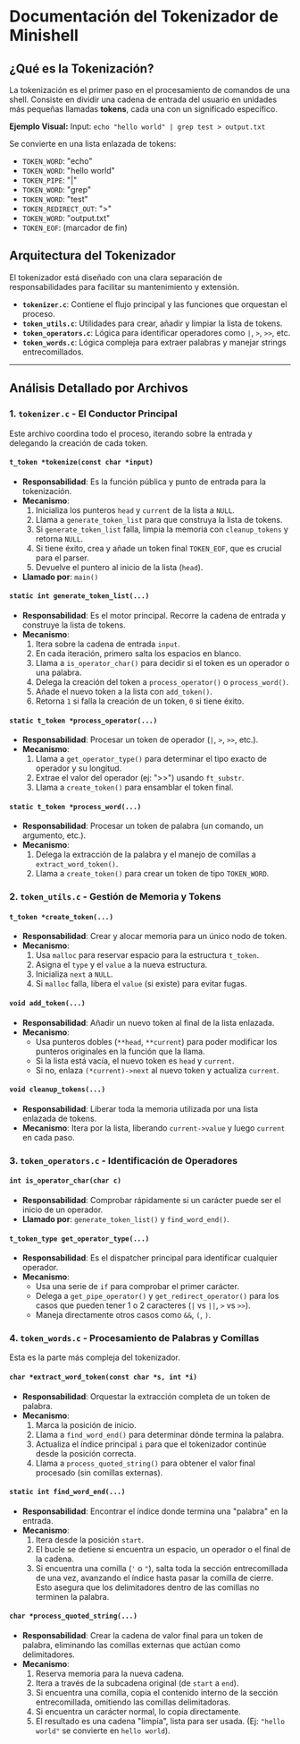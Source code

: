 # Documentación del Tokenizador de Minishell

## ¿Qué es la Tokenización?
La tokenización es el primer paso en el procesamiento de comandos de una shell. Consiste en dividir una cadena de entrada del usuario en unidades más pequeñas llamadas **tokens**, cada una con un significado específico.

**Ejemplo Visual:**
Input: `echo "hello world" | grep test > output.txt`

Se convierte en una lista enlazada de tokens:
- `TOKEN_WORD`: "echo"
- `TOKEN_WORD`: "hello world"
- `TOKEN_PIPE`: "|"
- `TOKEN_WORD`: "grep" 
- `TOKEN_WORD`: "test"
- `TOKEN_REDIRECT_OUT`: ">"
- `TOKEN_WORD`: "output.txt"
- `TOKEN_EOF`: (marcador de fin)

## Arquitectura del Tokenizador
El tokenizador está diseñado con una clara separación de responsabilidades para facilitar su mantenimiento y extensión.

- **`tokenizer.c`**: Contiene el flujo principal y las funciones que orquestan el proceso.
- **`token_utils.c`**: Utilidades para crear, añadir y limpiar la lista de tokens.
- **`token_operators.c`**: Lógica para identificar operadores como `|`, `>`, `>>`, etc.
- **`token_words.c`**: Lógica compleja para extraer palabras y manejar strings entrecomillados.

---

## Análisis Detallado por Archivos

### 1. `tokenizer.c` - El Conductor Principal
Este archivo coordina todo el proceso, iterando sobre la entrada y delegando la creación de cada token.

#### `t_token *tokenize(const char *input)`
- **Responsabilidad**: Es la función pública y punto de entrada para la tokenización.
- **Mecanismo**:
  1. Inicializa los punteros `head` y `current` de la lista a `NULL`.
  2. Llama a `generate_token_list` para que construya la lista de tokens.
  3. Si `generate_token_list` falla, limpia la memoria con `cleanup_tokens` y retorna `NULL`.
  4. Si tiene éxito, crea y añade un token final `TOKEN_EOF`, que es crucial para el parser.
  5. Devuelve el puntero al inicio de la lista (`head`).
- **Llamado por**: `main()`

#### `static int generate_token_list(...)`
- **Responsabilidad**: Es el motor principal. Recorre la cadena de entrada y construye la lista de tokens.
- **Mecanismo**:
  1. Itera sobre la cadena de entrada `input`.
  2. En cada iteración, primero salta los espacios en blanco.
  3. Llama a `is_operator_char()` para decidir si el token es un operador o una palabra.
  4. Delega la creación del token a `process_operator()` o `process_word()`.
  5. Añade el nuevo token a la lista con `add_token()`.
  6. Retorna `1` si falla la creación de un token, `0` si tiene éxito.

#### `static t_token *process_operator(...)`
- **Responsabilidad**: Procesar un token de operador (`|`, `>`, `>>`, etc.).
- **Mecanismo**:
  1. Llama a `get_operator_type()` para determinar el tipo exacto de operador y su longitud.
  2. Extrae el valor del operador (ej: ">>") usando `ft_substr`.
  3. Llama a `create_token()` para ensamblar el token final.

#### `static t_token *process_word(...)`
- **Responsabilidad**: Procesar un token de palabra (un comando, un argumento, etc.).
- **Mecanismo**:
  1. Delega la extracción de la palabra y el manejo de comillas a `extract_word_token()`.
  2. Llama a `create_token()` para crear un token de tipo `TOKEN_WORD`.

### 2. `token_utils.c` - Gestión de Memoria y Tokens

#### `t_token *create_token(...)`
- **Responsabilidad**: Crear y alocar memoria para un único nodo de token.
- **Mecanismo**:
  1. Usa `malloc` para reservar espacio para la estructura `t_token`.
  2. Asigna el `type` y el `value` a la nueva estructura.
  3. Inicializa `next` a `NULL`.
  4. Si `malloc` falla, libera el `value` (si existe) para evitar fugas.

#### `void add_token(...)`
- **Responsabilidad**: Añadir un nuevo token al final de la lista enlazada.
- **Mecanismo**:
  - Usa punteros dobles (`**head`, `**current`) para poder modificar los punteros originales en la función que la llama.
  - Si la lista está vacía, el nuevo token es `head` y `current`.
  - Si no, enlaza `(*current)->next` al nuevo token y actualiza `current`.

#### `void cleanup_tokens(...)`
- **Responsabilidad**: Liberar toda la memoria utilizada por una lista enlazada de tokens.
- **Mecanismo**: Itera por la lista, liberando `current->value` y luego `current` en cada paso.

### 3. `token_operators.c` - Identificación de Operadores

#### `int is_operator_char(char c)`
- **Responsabilidad**: Comprobar rápidamente si un carácter puede ser el inicio de un operador.
- **Llamado por**: `generate_token_list()` y `find_word_end()`.

#### `t_token_type get_operator_type(...)`
- **Responsabilidad**: Es el dispatcher principal para identificar cualquier operador.
- **Mecanismo**:
  - Usa una serie de `if` para comprobar el primer carácter.
  - Delega a `get_pipe_operator()` y `get_redirect_operator()` para los casos que pueden tener 1 o 2 caracteres (`|` vs `||`, `>` vs `>>`).
  - Maneja directamente otros casos como `&&`, `(`, `)`.

### 4. `token_words.c` - Procesamiento de Palabras y Comillas
Esta es la parte más compleja del tokenizador.

#### `char *extract_word_token(const char *s, int *i)`
- **Responsabilidad**: Orquestar la extracción completa de un token de palabra.
- **Mecanismo**:
  1. Marca la posición de inicio.
  2. Llama a `find_word_end()` para determinar dónde termina la palabra.
  3. Actualiza el índice principal `i` para que el tokenizador continúe desde la posición correcta.
  4. Llama a `process_quoted_string()` para obtener el valor final procesado (sin comillas externas).

#### `static int find_word_end(...)`
- **Responsabilidad**: Encontrar el índice donde termina una "palabra" en la entrada.
- **Mecanismo**:
  1. Itera desde la posición `start`.
  2. El bucle se detiene si encuentra un espacio, un operador o el final de la cadena.
  3. Si encuentra una comilla (`'` o `"`), salta toda la sección entrecomillada de una vez, avanzando el índice hasta pasar la comilla de cierre. Esto asegura que los delimitadores dentro de las comillas no terminen la palabra.

#### `char *process_quoted_string(...)`
- **Responsabilidad**: Crear la cadena de valor final para un token de palabra, eliminando las comillas externas que actúan como delimitadores.
- **Mecanismo**:
  1. Reserva memoria para la nueva cadena.
  2. Itera a través de la subcadena original (de `start` a `end`).
  3. Si encuentra una comilla, copia el contenido interno de la sección entrecomillada, omitiendo las comillas delimitadoras.
  4. Si encuentra un carácter normal, lo copia directamente.
  5. El resultado es una cadena "limpia", lista para ser usada. (Ej: `"hello world"` se convierte en `hello world`).
